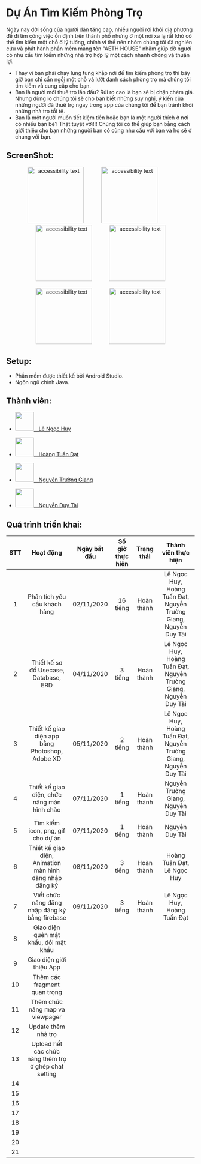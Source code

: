 Dự Án Tìm Kiếm Phòng Trọ
===================
Ngày nay đời sống của người dân tăng cao, nhiều người rời khỏi địa phương để đi tìm công việc ổn định trên thành phố nhưng ở một nơi xa lạ rất khó có thể tìm kiếm một chỗ ở lý tưởng, chính vì thế nên nhóm chúng tôi đã nghiên cứu và phát hành phần mềm mang tên "AETH HOUSE" nhằm giúp đỡ người có nhu cầu tìm kiếm những nhà trọ hợp lý một cách nhanh chóng và thuận lợi.
- Thay vì bạn phải chạy lung tung khắp nơi để tìm kiếm phòng trọ thì bây giờ bạn chỉ cần ngồi một chỗ và lướt danh sách phòng trọ mà chúng tôi tìm kiếm và cung cấp cho bạn.
- Bạn là người mới thuê trọ lần đầu? Rủi ro cao là bạn sẽ bị chặn chém giá. Nhưng đừng lo chúng tôi sẽ cho bạn biết những suy nghĩ, ý kiến của những người đã thuê trọ ngay trong app của chúng tôi để bạn tránh khỏi những nhà trọ tồi tệ.
- Bạn là một người muốn tiết kiệm tiền hoặc bạn là một người thích ở nơi có nhiều bạn bè? Thật tuyệt vời!!! Chúng tôi có thể giúp bạn bằng cách giới thiệu cho bạn những người bạn có cùng nhu cầu với bạn và họ sẽ ở chung với bạn.

## ScreenShot:
<p align="center">
  <img src="https://firebasestorage.googleapis.com/v0/b/lengochuyasm.appspot.com/o/link%2FIMG_20211117_124340%5B1%5D.png?alt=media&token=efab5cbf-c03a-4813-89a9-ce8a34ed78c2" width="150" alt="accessibility text">
  ㅤㅤㅤ
  <img src="https://firebasestorage.googleapis.com/v0/b/lengochuyasm.appspot.com/o/link%2FIMG_20211117_124349%5B1%5D.png?alt=media&token=03bba4ba-7142-47d7-9b26-4870d2c3f8ab" width="150" alt="accessibility text">
  ㅤㅤㅤ
  <img src="https://firebasestorage.googleapis.com/v0/b/lengochuyasm.appspot.com/o/link%2FIMG_20211116_071635%5B1%5D.png?alt=media&token=80b842fc-5faa-4e53-8992-8b1bdf164859" width="150" alt="accessibility text">
  ㅤㅤㅤ
    <img src="https://firebasestorage.googleapis.com/v0/b/lengochuyasm.appspot.com/o/link%2FIMG_20211117_124429%5B1%5D.png?alt=media&token=71ecdf0e-b357-4209-ac11-3a12fa5db096" width="150" alt="accessibility text">
</p>

<p align="center">
  <img src="https://firebasestorage.googleapis.com/v0/b/lengochuyasm.appspot.com/o/link%2FIMG_20211117_124449%5B1%5D.png?alt=media&token=97f9ba01-4a11-4938-9a2f-55f70f154e8a" width="150" alt="accessibility text">
    ㅤㅤㅤ
  <img src="https://firebasestorage.googleapis.com/v0/b/lengochuyasm.appspot.com/o/link%2FIMG_20211117_222949%5B1%5D.png?alt=media&token=51ea64f2-b89b-4470-ad49-4da9f33f22cf" width="150" alt="accessibility text">
<!--   <img src=" " width="170" alt="accessibility text">
    <img src=" " width="170" alt="accessibility text"> -->
</p>


## Setup:
- Phần mềm được thiết kế bởi Android Studio.
- Ngôn ngữ chính Java.

## Thành viên:

 - <a href="https://www.facebook.com/profile.php?id=100019732021938"><img src="https://firebasestorage.googleapis.com/v0/b/lengochuyasm.appspot.com/o/link%2F158453391_712063659461362_983644585730661071_n.jpg?alt=media&token=be658a9f-fc20-4bf5-abcd-e68b94dd2ee9" width="50" height="50">ㅤLê Ngọc Huy </a>
 
 
 - <a href="https://www.facebook.com/profile.php?id=100037203007553"><img src="https://scontent.xx.fbcdn.net/v/t1.15752-9/s206x206/218851541_246874397023646_144979834847319470_n.jpg?_nc_cat=100&ccb=1-5&_nc_sid=aee45a&_nc_ohc=NNcd7ywEGvgAX8etGWq&_nc_oc=AQk_k0Gvn9esD85wzIY4dom-I6DNrqrWqh6z0S9b5mI-6XdYL3_myWZD8NTO97ulHqkZRXjrtWtsoP2bqSBbu1o4&_nc_ad=z-m&_nc_cid=0&_nc_ht=scontent.xx&oh=720106f8391a80e5a7e7b8d6c90512bf&oe=61B68B1E" width="50" height="50">ㅤHoàng Tuấn Đạt </a>
 
 
 - <a href="https://www.facebook.com/profile.php?id=100008417206414"><img src="https://scontent.fdad1-2.fna.fbcdn.net/v/t39.30808-6/206607621_2760728214217725_4506909551891445749_n.jpg?_nc_cat=105&ccb=1-5&_nc_sid=09cbfe&_nc_ohc=pkDTIVF7ZQMAX8a7H1c&_nc_ht=scontent.fdad1-2.fna&oh=beb88d41fe9e04a9fd1424d2a936be3a&oe=6197604A" width="50" height="50">ㅤNguyễn Trường Giang </a>
 
 
 - <a href="https://www.facebook.com/tai.nguyenduy.921"><img src="https://cf.shopee.co.id/file/717949373239968fcd5602553c4f73cb" width="50" height="50">ㅤNguyễn Duy Tài </a>
 
 ## Quá trình triển khai:
 
 
 |       STT     |      Hoạt động        |    Ngày bắt đầu   | Số giờ thực hiện |    Trạng thái     |                          Thành viên thực hiện            |
 | :------------:|:---------------------:|:-----------------:|:----------------:|:-----------------:|:--------------------------------------------------------:|
 |  1 | Phân tích yêu cầu khách hàng| 02/11/2020 | 16 tiếng | Hoàn thành | Lê Ngọc Huy, Hoàng Tuấn Đạt, Nguyễn Trường Giang, Nguyễn Duy Tài |
 |  2 | Thiết kế sơ đồ Usecase, Database, ERD| 04/11/2020 | 3 tiếng | Hoàn thành | Lê Ngọc Huy, Hoàng Tuấn Đạt, Nguyễn Trường Giang, Nguyễn Duy Tài |
 |  3 | Thiết kế giao diện app bằng Photoshop, Adobe XD| 05/11/2020 | 2 tiếng | Hoàn thành | Lê Ngọc Huy, Hoàng Tuấn Đạt, Nguyễn Trường Giang, Nguyễn Duy Tài |
 |  4 | Thiết kế giao diện, chức năng màn hình chào| 07/11/2020 | 1 tiếng | Hoàn thành | Nguyễn Trường Giang, Nguyễn Duy Tài |
 |  5 | Tìm kiếm icon, png, gif cho dự án| 07/11/2020 | 1 tiếng | Hoàn thành | Nguyễn Duy Tài |
 |  6 | Thiết kế giao diện, Animation màn hình đăng nhập đăng ký| 08/11/2020 | 3 tiếng | Hoàn thành |  Hoàng Tuấn Đạt, Lê Ngọc Huy|
 |  7 | Viết chức năng đăng nhập đăng ký bằng firebase| 09/11/2020 | 3 tiếng | Hoàn thành | Lê Ngọc Huy, Hoàng Tuấn Đạt |
 |  8 | Giao diện quên mật khẩu, đổi mật khẩu |
 |  9 | Giao diện giới thiệu App |
 | 10 | Thêm các fragment quan trọng |
 | 11 | Thêm chức năng map và viewpager |
 | 12 | Update thêm nhà trọ | 
 | 13 | Upload hết các chức năng thêm trọ ở ghép chat setting |
 | 14 |
 | 15 |
 | 16 |
 | 17 |
 | 18 |
 | 19 |
 | 20 |
 | 21 |
 
 
 
